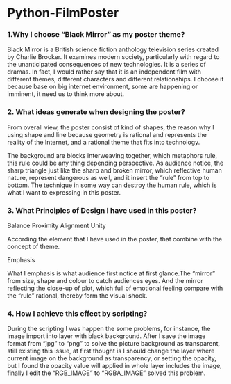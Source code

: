# Python-FilmPoster

### 1.Why I choose “Black Mirror” as my poster theme? 

Black Mirror is a British science fiction anthology television series created by Charlie Brooker. It examines modern society, particularly with regard to the unanticipated consequences of new technologies. It is a series of dramas. In fact, I would rather say that it is an independent film with different themes, different characters and different relationships. I choose it because base on big internet environment, some are happening or imminent, it need us to think more about.

### 2. What ideas generate when designing the poster?

From overall view, the poster consist of kind of shapes, the reason why I using shape and line because geometry is rational and represents the reality of the Internet, and a rational theme that fits into technology.

The background are blocks interweaving together, which metaphors rule, this rule could be any thing depending perspective. As audience notice, the sharp triangle just like the sharp and broken mirror, which reflective human nature, represent dangerous as well, and it insert the “rule”  from top to bottom. The technique in some way can destroy the human rule, which is what I want to expressing in this poster.

### 3. What Principles of Design I have used in this poster?
Balance 
Proximity 
Alignment
Unity

According the element that I have used in the poster, that combine with the concept of theme.

Emphasis

What I emphasis is what audience first notice at first glance.The “mirror” from size,  shape and colour to catch audiences eyes. And the mirror reflecting the close-up of plot, which full of emotional feeling compare with the “rule” rational, thereby form the visual shock.

### 4. How I achieve this effect by scripting?

During the scripting I was happen the some problems, for instance, the image import into layer with black background. After I save the image format from “jpg” to “png” to solve the picture background as transparent, still existing this issue, at first thought is I should change the layer where current image on the background as transparency, or setting the opacity, but I found the opacity value will applied in whole layer includes the image, finally I edit the “RGB_IMAGE” to “RGBA_IMAGE” solved this problem. 
